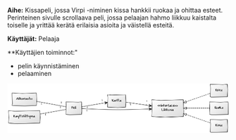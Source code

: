 ﻿**Aihe:** Kissapeli, jossa Virpi -niminen kissa hankkii ruokaa ja ohittaa esteet. Perinteinen sivulle scrollaava peli, jossa pelaajan hahmo liikkuu kaistalta toiselle ja yrittää kerätä erilaisia asioita ja väistellä esteitä.

**Käyttäjät:** Pelaaja

**Käyttäjien toiminnot:"

- pelin käynnistäminen
- pelaaminen


![Luokkakaavio](luokkakaavio3.png)
